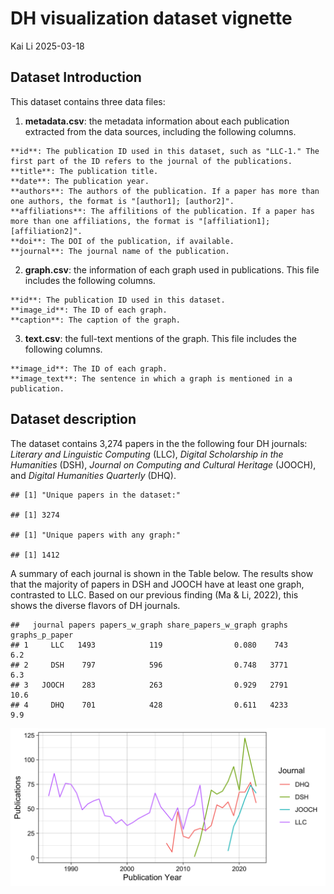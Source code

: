 DH visualization dataset vignette
================
Kai Li
2025-03-18

## Dataset Introduction

This dataset contains three data files:

1.  **metadata.csv**: the metadata information about each publication
    extracted from the data sources, including the following columns.

<!-- -->

    **id**: The publication ID used in this dataset, such as "LLC-1." The first part of the ID refers to the journal of the publications. 
    **title**: The publication title.
    **date**: The publication year.
    **authors**: The authors of the publication. If a paper has more than one authors, the format is "[author1]; [author2]".
    **affiliations**: The affilitions of the publication. If a paper has more than one affiliations, the format is "[affiliation1]; [affiliation2]".
    **doi**: The DOI of the publication, if available.
    **journal**: The journal name of the publication.

2.  **graph.csv**: the information of each graph used in publications.
    This file includes the following columns.

<!-- -->

    **id**: The publication ID used in this dataset.
    **image_id**: The ID of each graph. 
    **caption**: The caption of the graph.

3.  **text.csv**: the full-text mentions of the graph. This file
    includes the following columns.

<!-- -->

    **image_id**: The ID of each graph. 
    **image_text**: The sentence in which a graph is mentioned in a publication.

## Dataset description

The dataset contains 3,274 papers in the the following four DH journals:
*Literary and Linguistic Computing* (LLC), *Digital Scholarship in the
Humanities* (DSH), *Journal on Computing and Cultural Heritage* (JOOCH),
and *Digital Humanities Quarterly* (DHQ).

    ## [1] "Unique papers in the dataset:"

    ## [1] 3274

    ## [1] "Unique papers with any graph:"

    ## [1] 1412

A summary of each journal is shown in the Table below. The results show
that the majority of papers in DSH and JOOCH have at least one graph,
contrasted to LLC. Based on our previous finding (Ma & Li, 2022), this
shows the diverse flavors of DH journals.

    ##   journal papers papers_w_graph share_papers_w_graph graphs graphs_p_paper
    ## 1     LLC   1493            119                0.080    743            6.2
    ## 2     DSH    797            596                0.748   3771            6.3
    ## 3   JOOCH    283            263                0.929   2791           10.6
    ## 4     DHQ    701            428                0.611   4233            9.9

![](readme_files/figure-gfm/unnamed-chunk-3-1.png)<!-- -->
